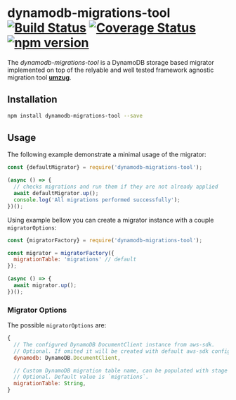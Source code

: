 # dynamodb-migrations-tool [![Build Status](https://travis-ci.org/floydspace/dynamodb-migrations-tool.svg?branch=master)](https://travis-ci.org/floydspace/dynamodb-migrations-tool) [![Coverage Status](https://coveralls.io/repos/github/floydspace/dynamodb-migrations-tool/badge.svg?branch=master)](https://coveralls.io/github/floydspace/dynamodb-migrations-tool?branch=master) [![npm version](https://badge.fury.io/js/dynamodb-migrations-tool.svg)](https://badge.fury.io/js/dynamodb-migrations-tool)

The *dynamodb-migrations-tool* is a DynamoDB storage based migrator implemented on top of the relyable and well tested framework agnostic migration tool **[umzug](https://github.com/sequelize/umzug)**.

## Installation

```sh
npm install dynamodb-migrations-tool --save
```

## Usage

The following example demonstrate a minimal usage of the migrator:

```javascript
const {defaultMigrator} = require('dynamodb-migrations-tool');

(async () => {
  // checks migrations and run them if they are not already applied
  await defaultMigrator.up();
  console.log('All migrations performed successfully');
})();
```
Using example bellow you can create a migrator instance with a couple `migratorOptions`:
```javascript
const {migratorFactory} = require('dynamodb-migrations-tool');

const migrator = migratorFactory({
  migrationTable: 'migrations' // default
});

(async () => {
  await migrator.up();
})();
```

### Migrator Options

The possible `migratorOptions` are:

```js
{
  // The configured DynamoDB DocumentClient instance from aws-sdk.
  // Optional. If omited it will be created with default aws-sdk config.
  dynamodb: DynamoDB.DocumentClient,

  // Custom DynamoDB migration table name, can be populated with stage and stuff.
  // Optional. Default value is `migrations`.
  migrationTable: String,
}
```
